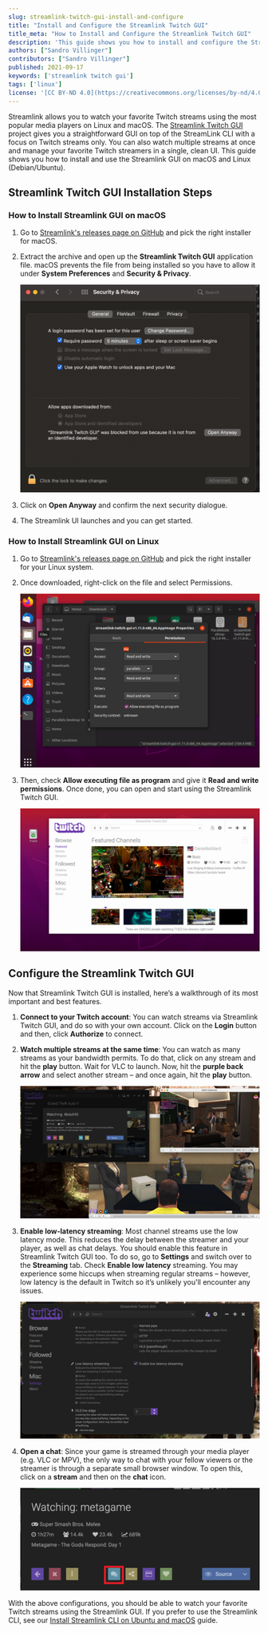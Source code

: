 ```yaml
---
slug: streamlink-twitch-gui-install-and-configure
title: "Install and Configure the Streamlink Twitch GUI"
title_meta: "How to Install and Configure the Streamlink Twitch GUI"
description: 'This guide shows you how to install and configure the Streamlink Twitch GUI on macOS and Linux distributions.'
authors: ["Sandro Villinger"]
contributors: ["Sandro Villinger"]
published: 2021-09-17
keywords: ['streamlink twitch gui']
tags: ['linux']
license: '[CC BY-ND 4.0](https://creativecommons.org/licenses/by-nd/4.0)'
---
```

Streamlink allows you to watch your favorite Twitch streams using the most popular media players on Linux and macOS. The [Streamlink Twitch GUI](https://streamlink.github.io/streamlink-twitch-gui/) project gives you a straightforward GUI on top of the StreamLink CLI with a focus on Twitch streams only. You can also watch multiple streams at once and manage your favorite Twitch streamers in a single, clean UI. This guide shows you how to install and use the Streamlink GUI on macOS and Linux (Debian/Ubuntu).

## Streamlink Twitch GUI Installation Steps

### How to Install Streamlink GUI on macOS

1. Go to [Streamlink's releases page on GitHub](https://github.com/streamlink/streamlink-twitch-gui/releases) and pick the right installer for macOS.

1. Extract the archive and open up the **Streamlink Twitch GUI** application file. macOS prevents the file from being installed so you have to allow it under **System Preferences** and **Security & Privacy**.

    ![Access your macOS security and privacy settings](macos-security-privacy-preferences.png)

1. Click on **Open Anyway** and confirm the next security dialogue.

1. The Streamlink UI launches and you can get started.

### How to Install Streamlink GUI on Linux

1. Go to [Streamlink's releases page on GitHub](https://github.com/streamlink/streamlink-twitch-gui/releases) and pick the right installer for your Linux system.

1. Once downloaded, right-click on the file and select Permissions.

    ![Right-click on the downloaded file and select Permissions](open-permissions-dialog-window.png)

1. Then, check **Allow executing file as program** and give it **Read and write permissions**. Once done, you can open and start using the Streamlink Twitch GUI.

    ![View the Streamlink Twitch GUI](streamlink-twitch-gui.png)

## Configure the Streamlink Twitch GUI

Now that Streamlink Twitch GUI is installed, here’s a walkthrough of its most important and best features.

1. **Connect to your Twitch account**: You can watch streams via Streamlink Twitch GUI, and do so with your own account. Click on the **Login** button and then, click **Authorize** to connect.

1. **Watch multiple streams at the same time**: You can watch as many streams as your bandwidth permits. To do that, click on any stream and hit the **play** button. Wait for VLC to launch. Now, hit the **purple back arrow** and select another stream – and once again, hit the **play** button.

    ![After VLC launches, click on the purple back arrow and select another stream.](watch-multiple-twitch-streams.png)

1. **Enable low-latency streaming**: Most channel streams use the low latency mode. This reduces the delay between the streamer and your player, as well as chat delays. You should enable this feature in Streamlink Twitch GUI too. To do so, go to **Settings** and switch over to the **Streaming** tab. Check **Enable low latency** streaming. You may experience some hiccups when streaming regular streams – however, low latency is the default in Twitch so it’s unlikely you'll encounter any issues.

    ![Access your Streamlink Twitch settings and enable low latency streaming.](enable-low-latency-settings.png)

1. **Open a chat**: Since your game is streamed through your media player (e.g. VLC or MPV), the only way to chat with your fellow viewers or the streamer is through a separate small browser window. To open this, click on a **stream** and then on the **chat** icon.

    ![Click on the chat icon to open a stream's chat window.](open-a-stream-chat.png)

With the above configurations, you should be able to watch your favorite Twitch streams using the Streamlink GUI. If you prefer to use the Streamlink CLI, see our [Install Streamlink CLI on Ubuntu and macOS](/docs/guides/how-to-install-streamlink-cli-on-ubuntu-macos/) guide.
